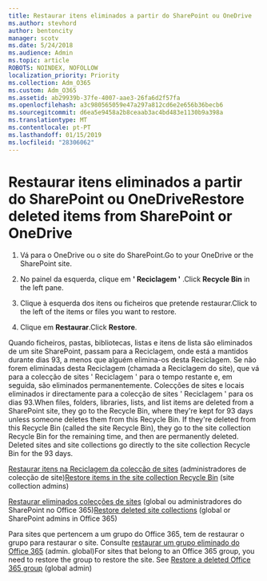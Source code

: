```yaml
---
title: Restaurar itens eliminados a partir do SharePoint ou OneDrive
ms.author: stevhord
author: bentoncity
manager: scotv
ms.date: 5/24/2018
ms.audience: Admin
ms.topic: article
ROBOTS: NOINDEX, NOFOLLOW
localization_priority: Priority
ms.collection: Adm_O365
ms.custom: Adm_O365
ms.assetid: ab29939b-37fe-4007-aae3-26fa6d2f57fa
ms.openlocfilehash: a3c980565059e47a297a812cd6e2e656b36becb6
ms.sourcegitcommit: d6ea5e9458a2b8ceaab3ac4bd483e1130b9a398a
ms.translationtype: MT
ms.contentlocale: pt-PT
ms.lasthandoff: 01/15/2019
ms.locfileid: "28306062"
---
```

# <a name="restore-deleted-items-from-sharepoint-or-onedrive"></a><span data-ttu-id="fe87a-102">Restaurar itens eliminados a partir do SharePoint ou OneDrive</span><span class="sxs-lookup"><span data-stu-id="fe87a-102">Restore deleted items from SharePoint or OneDrive</span></span>

1. <span data-ttu-id="fe87a-103">Vá para o OneDrive ou o site do SharePoint.</span><span class="sxs-lookup"><span data-stu-id="fe87a-103">Go to your OneDrive or the SharePoint site.</span></span>
    
2. <span data-ttu-id="fe87a-104">No painel da esquerda, clique em **' Reciclagem '** .</span><span class="sxs-lookup"><span data-stu-id="fe87a-104">Click **Recycle Bin** in the left pane.</span></span> 
    
3. <span data-ttu-id="fe87a-105">Clique à esquerda dos itens ou ficheiros que pretende restaurar.</span><span class="sxs-lookup"><span data-stu-id="fe87a-105">Click to the left of the items or files you want to restore.</span></span>
    
4. <span data-ttu-id="fe87a-106">Clique em **Restaurar**.</span><span class="sxs-lookup"><span data-stu-id="fe87a-106">Click **Restore**.</span></span> 
    
<span data-ttu-id="fe87a-p101">Quando ficheiros, pastas, bibliotecas, listas e itens de lista são eliminados de um site SharePoint, passam para a Reciclagem, onde está a mantidos durante dias 93, a menos que alguém elimina-os desta Reciclagem. Se não forem eliminadas desta Reciclagem (chamada a Reciclagem do site), que vá para a colecção de sites ' Reciclagem ' para o tempo restante e, em seguida, são eliminados permanentemente. Colecções de sites e locais eliminados ir directamente para a colecção de sites ' Reciclagem ' para os dias 93.</span><span class="sxs-lookup"><span data-stu-id="fe87a-p101">When files, folders, libraries, lists, and list items are deleted from a SharePoint site, they go to the Recycle Bin, where they're kept for 93 days unless someone deletes them from this Recycle Bin. If they're deleted from this Recycle Bin (called the site Recycle Bin), they go to the site collection Recycle Bin for the remaining time, and then are permanently deleted. Deleted sites and site collections go directly to the site collection Recycle Bin for the 93 days.</span></span>
  
<span data-ttu-id="fe87a-110">[Restaurar itens na Reciclagem da colecção de sites](https://go.microsoft.com/fwlink/?linkid=867800) (administradores de colecção de site)</span><span class="sxs-lookup"><span data-stu-id="fe87a-110">[Restore items in the site collection Recycle Bin](https://go.microsoft.com/fwlink/?linkid=867800) (site collection admins)</span></span> 
  
<span data-ttu-id="fe87a-111">[Restaurar eliminados colecções de sites](https://go.microsoft.com/fwlink/?linkid=867660) (global ou administradores do SharePoint no Office 365)</span><span class="sxs-lookup"><span data-stu-id="fe87a-111">[Restore deleted site collections](https://go.microsoft.com/fwlink/?linkid=867660) (global or SharePoint admins in Office 365)</span></span> 
  
<span data-ttu-id="fe87a-p102">Para sites que pertencem a um grupo do Office 365, tem de restaurar o grupo para restaurar o site. Consulte [restaurar um grupo eliminado do Office 365](https://go.microsoft.com/fwlink/?linkid=867802) (admin. global)</span><span class="sxs-lookup"><span data-stu-id="fe87a-p102">For sites that belong to an Office 365 group, you need to restore the group to restore the site. See [Restore a deleted Office 365 group](https://go.microsoft.com/fwlink/?linkid=867802) (global admin)</span></span> 
  

